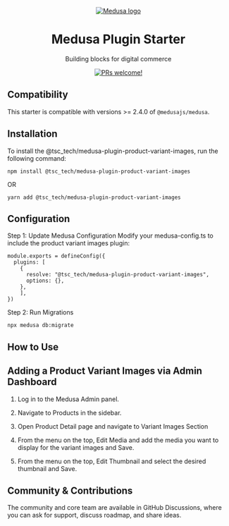 <p align="center">
  <a href="https://www.medusajs.com">
  <picture>
    <source media="(prefers-color-scheme: dark)" srcset="https://user-images.githubusercontent.com/59018053/229103275-b5e482bb-4601-46e6-8142-244f531cebdb.svg">
    <source media="(prefers-color-scheme: light)" srcset="https://user-images.githubusercontent.com/59018053/229103726-e5b529a3-9b3f-4970-8a1f-c6af37f087bf.svg">
    <img alt="Medusa logo" src="https://user-images.githubusercontent.com/59018053/229103726-e5b529a3-9b3f-4970-8a1f-c6af37f087bf.svg">
    </picture>
  </a>
</p>
<h1 align="center">
  Medusa Plugin Starter
</h1>


<p align="center">
  Building blocks for digital commerce
</p>
<p align="center">
  <a href="https://github.com/medusajs/medusa/blob/master/CONTRIBUTING.md">
    <img src="https://img.shields.io/badge/PRs-welcome-brightgreen.svg?style=flat" alt="PRs welcome!" />
  </a>
</p>

## Compatibility

This starter is compatible with versions >= 2.4.0 of `@medusajs/medusa`. 



## Installation

To install the @tsc_tech/medusa-plugin-product-variant-images, run the following command:

```
npm install @tsc_tech/medusa-plugin-product-variant-images
```

OR

```
yarn add @tsc_tech/medusa-plugin-product-variant-images
```

## Configuration

Step 1: Update Medusa Configuration Modify your medusa-config.ts to include the product variant images plugin:

```
module.exports = defineConfig({
  plugins: [
    {
      resolve: "@tsc_tech/medusa-plugin-product-variant-images",
      options: {},
    },
    ],
})
```

Step 2: Run Migrations

```
npx medusa db:migrate
```

## How to Use

## Adding a Product Variant Images via Admin Dashboard

1. Log in to the Medusa Admin panel.

2. Navigate to Products in the sidebar.

3. Open Product Detail page and navigate to Variant Images Section

4. From the menu on the top, Edit Media and add the media you want to display for the variant images and Save.

5. From the menu on the top, Edit Thumbnail and select the desired thumbnail and Save.


## Community & Contributions

The community and core team are available in GitHub Discussions, where you can ask for support, discuss roadmap, and share ideas.
